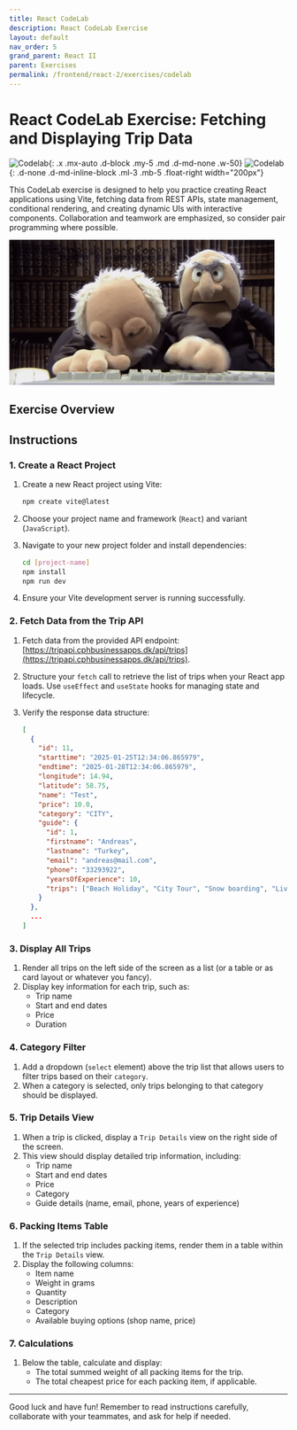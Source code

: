 ```yaml
---
title: React CodeLab  
description: React CodeLab Exercise  
layout: default  
nav_order: 5  
grand_parent: React II
parent: Exercises  
permalink: /frontend/react-2/exercises/codelab
---
```


# React CodeLab Exercise: Fetching and Displaying Trip Data  

![Codelab](../../javascript_react/images/codelab.png){: .x .mx-auto .d-block .my-5 .md .d-md-none .w-50}
![Codelab](../../javascript_react/images/codelab.png){: .d-none .d-md-inline-block .ml-3 .mb-5 .float-right width="200px"}

This CodeLab exercise is designed to help you practice creating React applications using Vite, fetching data from REST APIs, state management, conditional rendering, and creating dynamic UIs with interactive components. Collaboration and teamwork are emphasized, so consider pair programming where possible.

![codelab_school_exercise](../../../deepdive-1/exercises/images/pairprogramming.gif)  

## Exercise Overview  

## Instructions  

### 1. Create a React Project  

1. Create a new React project using Vite:

    ```bash
    npm create vite@latest
    ```

2. Choose your project name and framework (`React`) and variant (`JavaScript`).
3. Navigate to your new project folder and install dependencies:

    ```bash
    cd [project-name]
    npm install
    npm run dev
    ```

4. Ensure your Vite development server is running successfully.

### 2. Fetch Data from the Trip API  

1. Fetch data from the provided API endpoint: [https://tripapi.cphbusinessapps.dk/api/trips](https://tripapi.cphbusinessapps.dk/api/trips).
2. Structure your `fetch` call to retrieve the list of trips when your React app loads. Use `useEffect` and `useState` hooks for managing state and lifecycle.
3. Verify the response data structure:

    ```json
    [
      {
        "id": 11,
        "starttime": "2025-01-25T12:34:06.865979",
        "endtime": "2025-01-28T12:34:06.865979",
        "longitude": 14.94,
        "latitude": 58.75,
        "name": "Test",
        "price": 10.0,
        "category": "CITY",
        "guide": {
          "id": 1,
          "firstname": "Andreas",
          "lastname": "Turkey",
          "email": "andreas@mail.com",
          "phone": "33293922",
          "yearsOfExperience": 10,
          "trips": ["Beach Holiday", "City Tour", "Snow boarding", "Living under a bridge", "Test"]
        }
      },
      ...
    ]
    ```

### 3. Display All Trips  

1. Render all trips on the left side of the screen as a list (or a table or as card layout or whatever you fancy).
2. Display key information for each trip, such as:
    - Trip name
    - Start and end dates
    - Price
    - Duration  

### 4. Category Filter  

1. Add a dropdown (`select` element) above the trip list that allows users to filter trips based on their `category`.
2. When a category is selected, only trips belonging to that category should be displayed.

### 5. Trip Details View  

1. When a trip is clicked, display a `Trip Details` view on the right side of the screen.
2. This view should display detailed trip information, including:
    - Trip name
    - Start and end dates
    - Price
    - Category
    - Guide details (name, email, phone, years of experience)

### 6. Packing Items Table  

1. If the selected trip includes packing items, render them in a table within the `Trip Details` view.
2. Display the following columns:
    - Item name
    - Weight in grams
    - Quantity
    - Description
    - Category
    - Available buying options (shop name, price)

### 7. Calculations  

1. Below the table, calculate and display:
    - The total summed weight of all packing items for the trip.
    - The total cheapest price for each packing item, if applicable.

---

Good luck and have fun! Remember to read instructions carefully, collaborate with your teammates, and ask for help if needed.
